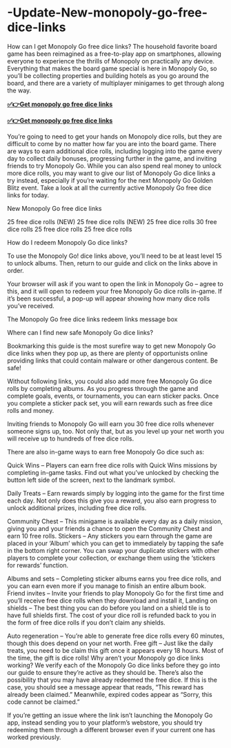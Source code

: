 # -Update-New-monopoly-go-free-dice-links

How can I get Monopoly Go free dice links? The household favorite board game has been reimagined as a free-to-play app on smartphones, allowing everyone to experience the thrills of Monopoly on practically any device. Everything that makes the board game special is here in Monopoly Go, so you’ll be collecting properties and building hotels as you go around the board, and there are a variety of multiplayer minigames to get through along the way.

**[✅👉Get monopoly go free dice links](https://www.cardoffers.site/monopoly/)**

**[✅👉Get monopoly go free dice links](https://www.cardoffers.site/monopoly/)**

You’re going to need to get your hands on Monopoly dice rolls, but they are difficult to come by no matter how far you are into the board game. There are ways to earn additional dice rolls, including logging into the game every day to collect daily bonuses, progressing further in the game, and inviting friends to try Monopoly Go. While you can also spend real money to unlock more dice rolls, you may want to give our list of Monopoly Go dice links a try instead, especially if you’re waiting for the next Monopoly Go Golden Blitz event. Take a look at all the currently active Monopoly Go free dice links for today.


New Monopoly Go free dice links

25 free dice rolls (NEW)
25 free dice rolls (NEW)
25 free dice rolls
30 free dice rolls
25 free dice rolls
25 free dice rolls

How do I redeem Monopoly Go dice links?

To use the Monopoly Go! dice links above, you’ll need to be at least level 15 to unlock albums. Then, return to our guide and click on the links above in order.

Your browser will ask if you want to open the link in Monopoly Go – agree to this, and it will open to redeem your free Monopoly Go dice rolls in-game. If it’s been successful, a pop-up will appear showing how many dice rolls you’ve received.

The Monopoly Go free dice links redeem links message box

Where can I find new safe Monopoly Go dice links?

Bookmarking this guide is the most surefire way to get new Monopoly Go dice links when they pop up, as there are plenty of opportunists online providing links that could contain malware or other dangerous content. Be safe!

Without following links, you could also add more free Monopoly Go dice rolls by completing albums. As you progress through the game and complete goals, events, or tournaments, you can earn sticker packs. Once you complete a sticker pack set, you will earn rewards such as free dice rolls and money.

Inviting friends to Monopoly Go will earn you 30 free dice rolls whenever someone signs up, too. Not only that, but as you level up your net worth you will receive up to hundreds of free dice rolls.

There are also in-game ways to earn free Monopoly Go dice such as:

Quick Wins – Players can earn free dice rolls with Quick Wins missions by completing in-game tasks. Find out what you’ve unlocked by checking the button left side of the screen, next to the landmark symbol.

Daily Treats – Earn rewards simply by logging into the game for the first time each day. Not only does this give you a reward, you also earn progress to unlock additional prizes, including free dice rolls.

Community Chest – This minigame is available every day as a daily mission, giving you and your friends a chance to open the Community Chest and earn 10 free rolls.
Stickers – Any stickers you earn through the game are placed in your ‘Album’ which you can get to immediately by tapping the safe in the bottom right corner. You can swap your duplicate stickers with other players to complete your collection, or exchange them using the ‘stickers for rewards’ function.

Albums and sets – Completing sticker albums earns you free dice rolls, and you can earn even more if you manage to finish an entire album book.
Friend invites – Invite your friends to play Monopoly Go for the first time and you’ll receive free dice rolls when they download and install it,
Landing on shields – The best thing you can do before you land on a shield tile is to have full shields first. The cost of your dice roll is refunded back to you in the form of free dice rolls if you don’t claim any shields.

Auto regeneration – You’re able to generate free dice rolls every 60 minutes, though this does depend on your net worth.
Free gift – Just like the daily treats, you need to be claim this gift once it appears every 18 hours. Most of the time, the gift is dice rolls!
Why aren’t your Monopoly go dice links working?
We verify each of the Monopoly Go dice links before they go into our guide to ensure they’re active as they should be. There’s also the possibility that you may have already redeemed the free dice. If this is the case, you should see a message appear that reads, “This reward has already been claimed.” Meanwhile, expired codes appear as “Sorry, this code cannot be claimed.”

If you’re getting an issue where the link isn’t launching the Monopoly Go app, instead sending you to your platform’s webstore, you should try redeeming them through a different browser even if your current one has worked previously.
